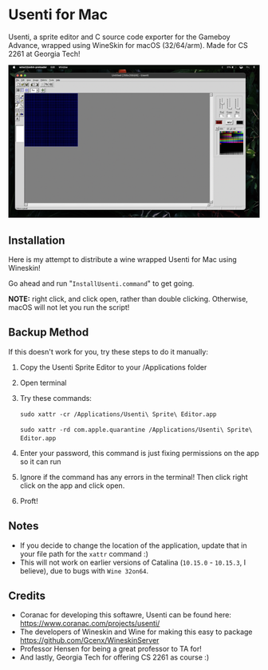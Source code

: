 # Usenti for Mac

Usenti, a sprite editor and C source code exporter for the Gameboy Advance, wrapped using WineSkin for macOS (32/64/arm). Made for CS 2261 at Georgia Tech!  

![Usenti for Mac screenshot](image.png)

## Installation

Here is my attempt to distribute a wine wrapped Usenti for Mac using Wineskin!

Go ahead and run "`InstallUsenti.command`" to get going.

**NOTE:** right click, and click open, rather than double clicking. Otherwise, macOS will not let you run the script!  


## Backup Method

If this doesn't work for you, try these steps to do it manually:

1. Copy the Usenti Sprite Editor to your /Applications folder
2. Open terminal
3. Try these commands: 

   `sudo xattr -cr /Applications/Usenti\ Sprite\ Editor.app`

   `sudo xattr -rd com.apple.quarantine /Applications/Usenti\ Sprite\ Editor.app`

4. Enter your password, this command is just fixing permissions on the app so it can run
5. Ignore if the command has any errors in the terminal! Then click right click on the app and click open.
6. Proft!  


## Notes

- If you decide to change the location of the application, update that in your file path for the `xattr` command :)  
- This will not work on earlier versions of Catalina (`10.15.0` - `10.15.3`, I believe), due to bugs with `Wine 32on64`.  


## Credits
- Coranac for developing this softawre, Usenti can be found here: https://www.coranac.com/projects/usenti/
- The developers of Wineskin and Wine for making this easy to package https://github.com/Gcenx/WineskinServer
- Professor Hensen for being a great professor to TA for!
- And lastly, Georgia Tech for offering CS 2261 as course :)
